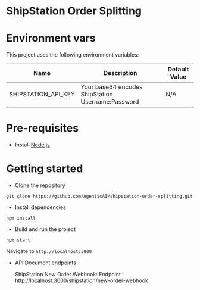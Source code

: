 # ShipStation Order Splitting

# Environment vars
This project uses the following environment variables:

| Name                          | Description                         | Default Value                                  |
| ----------------------------- | ------------------------------------| -----------------------------------------------|
|SHIPSTATION_API_KEY           | Your base64 encodes ShipStation Username:Password          | N/A      |


# Pre-requisites
- Install [Node.js](https://nodejs.org/en/)


# Getting started
- Clone the repository
```
git clone https://github.com/AgenticAI/shipstation-order-splitting.git
```
- Install dependencies
```
npm install
```
- Build and run the project
```
npm start
```
  Navigate to `http://localhost:3000`

- API Document endpoints

  ShipStation New Order Webhook: Endpoint : http://localhost:3000/shipstation/new-order-webhook
